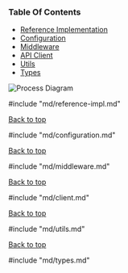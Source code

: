 ### Table Of Contents

- [Reference Implementation](#reference-implementation)
- [Configuration](#configuration)
- [Middleware](#expressjs-middleware)
- [API Client](#api-client)
- [Utils](#common-utility-functions)
- [Types](#types)

![Process Diagram](https://raw.githubusercontent.com/distributhor/paygate-sdk/main/resources/process-diagram.svg)

#include "md/reference-impl.md"

[Back to top](#table-of-contents)

#include "md/configuration.md"

[Back to top](#table-of-contents)

#include "md/middleware.md"

[Back to top](#table-of-contents)

#include "md/client.md"

[Back to top](#table-of-contents)

#include "md/utils.md"

[Back to top](#table-of-contents)

#include "md/types.md"
